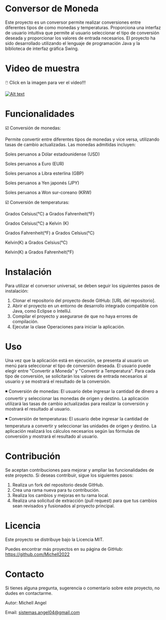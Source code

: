 # Conversor de Moneda

Este proyecto es un conversor permite realizar conversiones entre diferentes tipos de como monedas y temperaturas. Proporciona una interfaz de usuario intuitiva que permite al usuario seleccionar el tipo de conversión deseada y proporcionar los valores de entrada necesarios. El proyecto ha sido desarrollado utilizando el lenguaje de programación Java y la biblioteca de interfaz gráfica Swing.

# Video de muestra

🖱️ Click en la imagen para ver el video!!!

[![Alt text](https://img.youtube.com/vi/hCaVNZxKCuM/0.jpg)](https://www.youtube.com/watch?v=hCaVNZxKCuM)

# Funcionalidades

☑️ Conversión de monedas:

Permite convertir entre diferentes tipos de monedas y vice versa, utilizando tasas de cambio actualizadas. Las monedas admitidas incluyen: 

Soles peruanos  a  Dólar estadounidense (USD)

Soles peruanos  a  Euro (EUR)

Soles peruanos  a  Libra esterlina (GBP)

Soles peruanos  a  Yen japonés (JPY)

Soles peruanos  a  Won sur-coreano (KRW)

☑️ Conversión de temperaturas:

Grados Celsius(°C)  a  Grados Fahrenheit(°F)

Grados Celsius(°C)  a  Kelvin (K)

Grados Fahrenheit(°F)  a  Grados Celsius(°C)

Kelvin(K)  a  Grados Celsius(°C) 

Kelvin(K)  a  Grados Fahrenheit(°F)

# Instalación

Para utilizar el conversor universal, se deben seguir los siguientes pasos de instalación:
1.  Clonar el repositorio del proyecto desde GitHub: [URL del repositorio].
2.  Abrir el proyecto en un entorno de desarrollo integrado compatible con Java, como Eclipse o IntelliJ.
3.  Compilar el proyecto y asegurarse de que no haya errores de compilación.
4.  Ejecutar la clase Operaciones para iniciar la aplicación.

# Uso

Una vez que la aplicación está en ejecución, se presenta al usuario un menú para seleccionar el tipo de conversión deseada. El usuario puede elegir entre "Convertir a Moneda" y "Convertir a Temperatura". Para cada tipo de conversión, se solicitarán los valores de entrada necesarios al usuario y se mostrará el resultado de la conversión.

◾  Conversión de monedas: El usuario debe ingresar la cantidad de dinero a convertir y seleccionar las monedas de origen y destino. La aplicación utilizará las tasas de cambio actualizadas para realizar la conversión y mostrará el resultado al usuario.

◾  Conversión de temperaturas: El usuario debe ingresar la cantidad de temperatura a convertir y seleccionar las unidades de origen y destino. La aplicación realizará los cálculos necesarios según las fórmulas de conversión y mostrará el resultado al usuario.

# Contribución

Se aceptan contribuciones para mejorar y ampliar las funcionalidades de este proyecto. Si deseas contribuir, sigue los siguientes pasos:
1.  Realiza un fork del repositorio desde GitHub.
2.  Crea una rama nueva para tu contribución.
3.  Realiza los cambios y mejoras en tu rama local.
4.  Realiza una solicitud de extracción (pull request) para que tus cambios sean revisados y fusionados al proyecto principal.

# Licencia

Este proyecto se distribuye bajo la Licencia MIT.

Puedes encontrar más proyectos en su página de GitHub: https://github.com/Michell2022

# Contacto

Si tienes alguna pregunta, sugerencia o comentario sobre este proyecto, no dudes en contactarme.

Autor: Michell Angel

Email: sistemas.angel04@gmail.com

